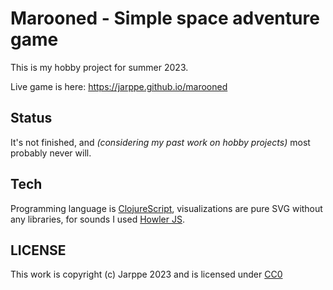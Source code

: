 # Marooned - Simple space adventure game

This is my hobby project for summer 2023.

Live game is here: https://jarppe.github.io/marooned

## Status

It's not finished, and _(considering my past work on hobby projects)_ most probably never will.

## Tech

Programming language is [ClojureScript](https://clojurescript.org/), visualizations are pure SVG without any libraries, for sounds I used [Howler JS](https://howlerjs.com/).

## LICENSE

This work is copyright (c) Jarppe 2023 and is licensed under [CC0](http://creativecommons.org/publicdomain/zero/1.0/.)
